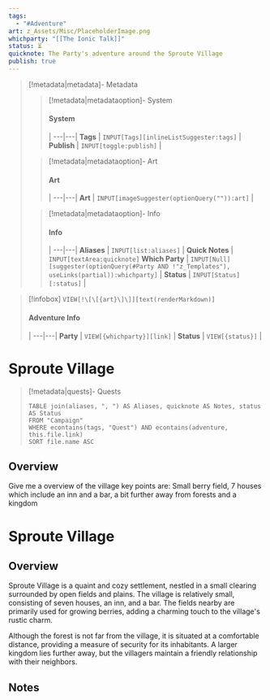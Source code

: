 ```yaml
---
tags:
  - "#Adventure"
art: z_Assets/Misc/PlaceholderImage.png
whichparty: "[[The Ionic Talk]]"
status: ⏳
quicknote: The Party's adventure around the Sproute Village
publish: true
---
```

> [!metadata|metadata]- Metadata 
>> [!metadata|metadataoption]- System
>> #### System
>>  |
>> ---|---|
> **Tags** | `INPUT[Tags][inlineListSuggester:tags]` |
> **Publish** | `INPUT[toggle:publish]` |
>
>
>> [!metadata|metadataoption]- Art
>> #### Art
>>  |
>> ---|---|
>> **Art** | `INPUT[imageSuggester(optionQuery("")):art]` |
>
>> [!metadata|metadataoption]- Info
>> #### Info
>>  |
>> ---|---|
>> **Aliases** | `INPUT[list:aliases]` |
>> **Quick Notes** |  `INPUT[textArea:quicknote]`
>> **Which Party** | `INPUT[Null][suggester(optionQuery(#Party AND !"z_Templates"), useLinks(partial)):whichparty]` |
>> **Status** | `INPUT[Status][:status]` |

> [!infobox]
> `VIEW[!\[\[{art}\]\]][text(renderMarkdown)]`
> #### Adventure Info
>  |
> ---|---|
> **Party** | `VIEW[{whichparty}][link]` |
> **Status** | `VIEW[{status}]` |

# **Sproute Village**

> [!metadata|quests]- Quests
> ```dataview
> TABLE join(aliases, ", ") AS Aliases, quicknote AS Notes, status AS Status
> FROM "Campaign"
> WHERE econtains(tags, "Quest") AND econtains(adventure, this.file.link)
> SORT file.name ASC

## Overview

Give me a overview of the village
key points are: Small berry field, 7 houses which include an inn and a bar, a bit further away from forests and a kingdom

# Sproute Village

## Overview
Sproute Village is a quaint and cozy settlement, nestled in a small clearing surrounded by open fields and plains. The village is relatively small, consisting of seven houses, an inn, and a bar. The fields nearby are primarily used for growing berries, adding a charming touch to the village's rustic charm.

Although the forest is not far from the village, it is situated at a comfortable distance, providing a measure of security for its inhabitants. A larger kingdom lies further away, but the villagers maintain a friendly relationship with their neighbors.

## Notes